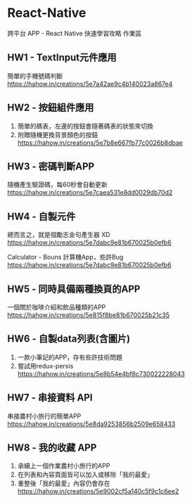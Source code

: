 # React-Native
跨平台 APP - React Native 快速學習攻略 作業區

## HW1 - TextInput元件應用
  簡單的手機號碼判斷  
  https://hahow.in/creations/5e7a42ae9c4b140023a867e4

## HW2 - 按鈕組件應用 
  1. 簡單的碼表，左邊的按鈕會隨著碼表的狀態來切換 
  2. 附贈隨機更換背景顏色的按鈕  
  https://hahow.in/creations/5e7b8e667fb77c0026b8dbae

## HW3 - 密碼判斷APP
  隨機產生驗證碼，每60秒會自動更新   
  https://hahow.in/creations/5e7caea531e8dd0029db70d2

## HW4 - 自製元件
  總而言之，就是個勵志金句產生器 XD  
  https://hahow.in/creations/5e7dabc9e81b670025b0efb6
  
Calculator - Bouns
  計算機App，些許Bug  
  https://hahow.in/creations/5e7dabc9e81b670025b0efb6
  
## HW5 - 同時具備兩種換頁的APP
  一個關於咖啡介紹和飲品種類的APP  
  https://hahow.in/creations/5e815f8be81b670025b21c35

## HW6 - 自製data列表(含圖片)
  1. 一款小筆記的APP，存有些許技術問題
  2. 嘗試用redux-persis  
  https://hahow.in/creations/5e8b54e4bf8c730022228043

## HW7 - 串接資料 API
  串接農村小旅行的簡單APP  
  https://hahow.in/creations/5e8da9253856b2509e658433

## HW8 - 我的收藏 APP
  1. 承續上一個作業農村小旅行的APP
  2. 在列表和內容頁面皆可以加入或移除「我的最愛」
  3. 重整後「我的最愛」內容仍會存在  
  https://hahow.in/creations/5e9002cf5a140c5f9c1c6ee2
